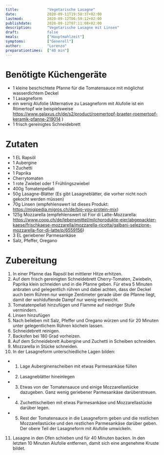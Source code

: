 ```yaml
---
title:             "Vegetarische Lasagne"
date:              2020-09-11T19:58:37+02:00
lastmod:           2020-09-12T06:59:12+02:00
publishdate:       2020-09-12T07:11:08+02:00
description:       "Vegetarische Lasagne mit Linsen"
draft:             false
meals:             ["Hauptmahlzeit"]
symptoms:          ["Generell"]
author:            "Lorenzo"
preparationtimes:  ["40 min"]
---
```


# Benötigte Küchengeräte
- 1 kleine beschichtete Pfanne für die Tomatensauce mit möglichst wasserdichtem Deckel
- 1 Lasagneform
- ein wenig Alufolie (Alternative zu Lasagneform mit Alufolie ist ein Römertopf wie beispielsweise https://www.galaxus.ch/de/s2/product/roemertopf-braeter-roemertopf-keramik-pfanne-219014 )
- 1 frisch gereinigtes Schneidebrett


# Zutaten
- 1 EL Rapsöl
- 1 Aubergine
- 1 Zuchetti
- 1 Paprika
- Cherrytomaten
- 1 rote Zwiebel oder 1 Frühlingszwiebel
- 400g Tomatenpellati
- 50g Lasagne-Blätter (Es gibt Lasagneblätter, die vorher nicht noch gekocht werden müssen)
- 70g Linsen (empfehlenswert ist dieses Produkt: https://migipedia.migros.ch/de/bio-you-protein-mix)
- 125g Mozzarella (empfehlenswert ist Fior di Latte-Mozzarella: https://www.coop.ch/de/lebensmittel/milchprodukte-eier/abgepackter-kaese/frischkaese-mozzarella/mozzarella-ricotta/galbani-selezione-mozzarella-fior-di-latte/p/6559156)
- 3 EL geriebener Parmesankäse
- Salz, Pfeffer, Oregano

# Zubereitung
1. In einer Pfanne das Rapsöl bei mittlerer Hitze erhitzen.
2. Auf dem frisch gereinigten Schneidebrett Cherry-Tomaten, Zwiebeln, Paprika klein schneiden und in die Pfanne geben. Für etwa 5 Minuten anbraten und gelegentlich rühren und dabei achten, dass der Deckel auch beim Rühren nur wenige Zentimeter gerade über die Pfanne liegt, damit der wohlduftende Dampf nur wenig entweicht.
3. Tomatatenpellati hinzufügen und Flamme auf niedriger Stufe vermindern.
4. Linsen hinzufügen
5. Nach belieben mit Salz, Pfeffer und Oregano würzen und für 20 Minuten unter gelegentlichem Rühren köcheln lassen.
6. Schneidebrett reinigen.
7. Backofen bei 180 Grad vorheizen.
8. Auf dem Schneidebrett Aubergine und Zuchetti in Scheiben schneiden.
9. Mozzarella in Stücke schneiden.
10. In der Lasagneform unterschiedliche Lagen bilden:
   - 1. Lage Auberginenscheiben mit etwas Parmesankäse füllen
   - 2. Lasagneblätter hineinlegen
   - 3. Etwas von der Tomatensauce und einige Mozzarellastücke dazugeben. Ganz wenig geriebener Parmesankäse darüberstreuen.
   - 4. Zuchettischeiben mit etwas Parmesankäse und Mozzarellastücke darüber legen.
   - 5. Rest der Tomatensauce in die Lasagneform geben und die restlichen Mozzarellastücke und den restlichen Parmesankäse darüber geben. Der obere Teil der Lasagneform mit Alufolie umwickeln.
11. Lasagne in den Ofen schieben und für 40 Minuten backen. In den letzten 10 Minuten Alufolie entfernen, damit sich eine angenehme Kruste bildet.